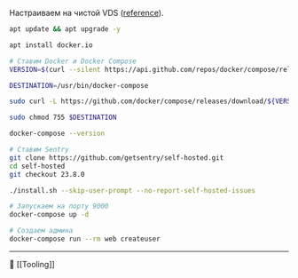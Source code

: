 Настраиваем на чистой VDS ([reference](https://timeweb.cloud/tutorials/servers/sentry-monitoring-i-otslezhivanie-oshibok)).

```bash
apt update && apt upgrade -y

apt install docker.io

# Ставим Docker и Docker Compose
VERSION=$(curl --silent https://api.github.com/repos/docker/compose/releases/latest | grep -Po '"tag_name": "\K.*\d')

DESTINATION=/usr/bin/docker-compose

sudo curl -L https://github.com/docker/compose/releases/download/${VERSION}/docker-compose-$(uname -s)-$(uname -m) -o $DESTINATION

sudo chmod 755 $DESTINATION

docker-compose --version

# Ставим Sentry
git clone https://github.com/getsentry/self-hosted.git
cd self-hosted
git checkout 23.8.0

./install.sh --skip-user-prompt --no-report-self-hosted-issues

# Запускаем на порту 9000
docker-compose up -d

# Создаем админа
docker-compose run --rm web createuser

```

----
📂 [[Tooling]]